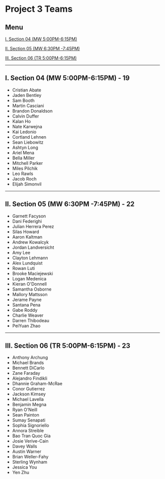 # Project 3 Teams

## Menu

[I. Section 04 (MW 5:00PM-6:15PM)](#i-section-04-mw-500pm-615pm)

[II. Section 05 (MW 6:30PM -7:45PM)](#ii-section-05-mw-630pm--745pm)

[III. Section 06 (TR 5:00PM-6:15PM)](#iii-section-06-tr-500pm-615pm)

---

## I. Section 04 (MW 5:00PM-6:15PM) - 19

- Cristian Abate
- Jaden Bentley
- Sam Booth
- Martin Casciani
- Brandon Donaldson
- Calvin Duffer
- Kalan Ho
- Nate Karwejna
- Kai Ledonio
- Cortland Lehnen
- Sean Liebowitz
- Ashtyn Long
- Ariel Mena
- Bella Miller
- Mitchell Parker
- Miles Pilchik
- Leo Rawls
- Jacob Roch
- Elijah Simonvil

---

## II. Section 05 (MW 6:30PM -7:45PM) - 22

- Garnett Facyson
- Dani Federighi
- Julian Herrera Perez
- Silas Howard
- Aaron Kaltman
- Andrew Kowalcyk
- Jordan Landversicht
- Amy Lee
- Clayton Lehmann
- Alex Lundquist
- Rowan Luti
- Brooke Maciejewski
- Logan Medenica
- Kieran O'Donnell
- Samantha Osborne
- Mallory Mattsson
- Jerame Payne
- Santana Pena
- Gabe Roddy
- Charlie Weaver
- Darren Thibodeau
- PeiYuan Zhao


---

## III. Section 06 (TR 5:00PM-6:15PM) - 23

- Anthony Archung
- Michael Brands
- Bennett DiCarlo
- Zane Faraday
- Alejandro Findikli
- Dhannie Graham-McRae
- Conor Gutierrez
- Jackson Kimsey
- Michael Lavella
- Benjamin Megna
- Ryan O'Neill
- Sean Painton
- Sumay Senapati
- Sophia Signoriello
- Annora Streible
- Bao Tran Quoc Gia
- Josie Verive-Cain
- Davey Walls
- Austin Warner
- Brian Weller-Fahy
- Sterling Wynham
- Jessica You
- Yen Zhu
